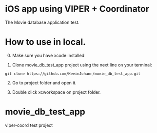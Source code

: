 # iOS app using VIPER + Coordinator

The Movie database application test.

# How to use in local.

0. Make sure you have xcode installed

1. Clone movie_db_test_app project using the next line on your terminal:

```
git clone https://github.com/KevinJohann/movie_db_test_app.git
```

2. Go to project folder and open it.

3. Double click xcworkspace on project folder.

# movie_db_test_app
viper-coord test project
